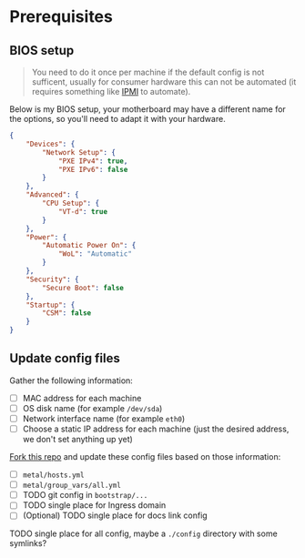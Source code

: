 # Prerequisites

## BIOS setup

> You need to do it once per machine if the default config is not sufficent,
> usually for consumer hardware this can not be automated
> (it requires something like [IPMI](https://en.wikipedia.org/wiki/Intelligent_Platform_Management_Interface) to automate).

Below is my BIOS setup, your motherboard may have a different name for the options, so you'll need to adapt it with your hardware.

```json
{
    "Devices": {
        "Network Setup": {
            "PXE IPv4": true,
            "PXE IPv6": false
        }
    },
    "Advanced": {
        "CPU Setup": {
            "VT-d": true
        }
    },
    "Power": {
        "Automatic Power On": {
            "WoL": "Automatic"
        }
    },
    "Security": {
        "Secure Boot": false
    },
    "Startup": {
        "CSM": false
    }
}
```

## Update config files

Gather the following information:

- [ ] MAC address for each machine
- [ ] OS disk name (for example `/dev/sda`)
- [ ] Network interface name (for example `eth0`)
- [ ] Choose a static IP address for each machine (just the desired address, we don't set anything up yet)

[Fork this repo](https://github.com/khuedoan/homelab) and update these config files based on those information:

- [ ] `metal/hosts.yml`
- [ ] `metal/group_vars/all.yml`
- [ ] TODO git config in `bootstrap/...`
- [ ] TODO single place for Ingress domain
- [ ] (Optional) TODO single place for docs link config

TODO single place for all config, maybe a `./config` directory with some symlinks?
